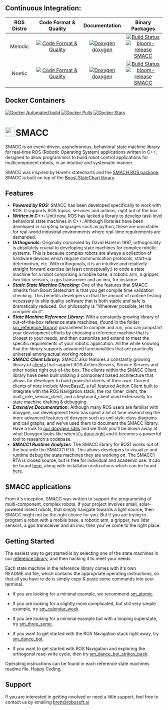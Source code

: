 
## Continuous Integration:


| ROS Distro  | Code Format & Quality | Documentation | Binary Packages |
| :-----------: | :-----------: | :-----------: | :-----------: |
| Melodic  | [![Code Format & Quality](https://github.com/robosoft-ai/SMACC/actions/workflows/code_quality.yml/badge.svg?branch=melodic-devel)](https://github.com/robosoft-ai/SMACC/actions/workflows/code_quality.yml) | [![Doxygen](https://github.com/robosoft-ai/SMACC/actions/workflows/doxygen.yml/badge.svg?branch=melodic-devel)](https://github.com/robosoft-ai/SMACC/actions/workflows/doxygen.yml) <br/> <a href="https://robosoft-ai.github.io/smacc_doxygen/melodic/html/namespaces.html">doxygen</a>|[![Build Status](https://build.ros.org/job/Mdev__smacc__ubuntu_bionic_amd64/badge/icon?subject=ros-buildfarm)](https://build.ros.org/job/Mdev__smacc__ubuntu_bionic_amd64/)<br/>[![bloom-release](https://build.ros2.org/job/Hdev__SMACC2__ubuntu_jammy_amd64/badge/icon?style=plastic&subject=bloom-release&status=E.O.L&color=lightgray)](http://wiki.ros.org/Distributions)<br/>[SMACC](https://index.ros.org/p/smacc/github-robosoft-ai-smacc/#melodic)|
| Noetic  | [![Code Format & Quality](https://github.com/robosoft-ai/SMACC/actions/workflows/code_quality.yml/badge.svg?branch=noetic-devel)](https://github.com/robosoft-ai/SMACC/actions/workflows/code_quality.yml) | [![Doxygen](https://github.com/robosoft-ai/SMACC/actions/workflows/doxygen.yml/badge.svg?branch=noetic-devel)](https://github.com/robosoft-ai/SMACC/actions/workflows/doxygen.yml) <br/> <a href="https://robosoft-ai.github.io/smacc_doxygen/noetic/html/namespaces.html">doxygen</a>|  [![Build Status](https://build.ros.org/job/Ndev__smacc__ubuntu_focal_amd64/badge/icon?subject=ros-buildfarm)](https://build.ros.org/job/Ndev__smacc__ubuntu_focal_amd64/)<br/>[![bloom-release](https://github.com/robosoft-ai/SMACC/actions/workflows/bloom_release.yml/badge.svg?branch=noetic-devel)](https://github.com/robosoft-ai/smacc/actions/workflows/bloom_release.yml) <br/>[SMACC](https://index.ros.org/p/smacc/github-robosoft-ai-smacc/#noetic)|

## Docker Containers

[![Docker Automated build](https://img.shields.io/docker/automated/pabloinigoblasco/smacc.svg?maxAge=2592000)](https://hub.docker.com/r/pabloinigoblasco/smacc/) [![Docker Pulls](https://img.shields.io/docker/pulls/pabloinigoblasco/smacc.svg?maxAge=2592000)](https://hub.docker.com/r/pabloinigoblasco/smacc/) [![Docker Stars](https://img.shields.io/docker/stars/pabloinigoblasco/smacc.svg)](https://registry.hub.docker.com/pabloinigoblasco/smacc/)


# <img src="http://smacc.dev/wp-content/uploads/2019/07/SMACC-Logo-Pixelate-4-copy.png" width="30" align="left"/> SMACC

SMACC is an event-driven, asynchronous, behavioral state machine library for real-time ROS (Robotic Operating System) applications written in C++, designed to allow programmers to build robot control applications for multicomponent robots, in an intuitive and systematic manner.

SMACC was inspired by Harel's statecharts and the [SMACH ROS package](http://wiki.ros.org/smach). SMACC is built on top of the [Boost StateChart library](https://www.boost.org/doc/libs/1_53_0/libs/statechart/doc/index.html).


## Features
 *  ***Powered by ROS:*** SMACC has been developed specifically to work with ROS. It supports ROS topics, services and actions, right out of the box.
 *   ***Written in C++:*** Until now, ROS has lacked a library to develop task-level behavioral state machines in C++. Although libraries have been developed in scripting languages such as python, these are unsuitable for real-world industrial environments where real-time requirements are demanded.
 *   ***Orthogonals:*** Originally conceived by David Harel in 1987, orthogonality is absolutely crucial to developing state machines for complex robotic systems. This is because complex robots are always a collection of hardware devices which require communication protocols, start-up determinism, etc. With orthogonals, it is an intuitive and relatively straight forward exercise (at least conceptually;) to code a state machine for a robot comprising a mobile base, a robotic arm, a gripper, two lidar sensors, a gps transceiver and an imu, for instance.
 *  ***Static State Machine Checking:*** One of the features that SMACC inherits from Boost Statechart is that you get compile time validation checking. This benefits developers in that the amount of runtime testing necessary to ship quality software that is both stable and safe is dramatically reduced. Our philosophy is "Wherever possible, let the compiler do it".
 *  ***State Machine Reference Library:*** With a constantly growing library of out-of-the-box reference state machines, (found in the folder [sm_reference_library](https://github.com/robosoft-ai/SMACC/tree/master/smacc_sm_reference_library)) guaranteed to compile and run, you can jumpstart your development efforts by choosing a reference machine that is closest to your needs, and then customize and extend to meet the specific requirements of your robotic application. All the while knowing that the library supports advanced functionalities that are practically universal among actual working robots.
 *  ***SMACC Client Library:*** SMACC also features a constantly growing library of [clients](https://github.com/robosoft-ai/SMACC/tree/master/smacc_client_library) that support ROS Action Servers, Service Servers and other nodes right out-of-the box. The clients within the SMACC Client library have been built utilizing a component based architecture that allows for developer to build powerful clients of their own. Current clients of note include MoveBaseZ, a full featured Action Client built to integrate with the ROS Navigation stack, the ros_timer_client, the multi_role_sensor_client, and a keyboard_client used extensively for state machine drafting & debugging.
  *  ***Extensive Documentation:*** Although many ROS users are familiar with doxygen, our development team has spent a lot of time researching the more advanced features of doxygen such as uml style class diagrams and call graphs, and we've used them to document the SMACC library. Have a look to [our doxygen sites](https://robosoft-ai.github.io/smacc_doxygen/master/html/namespaces.html) and we think you'll be blown away at what Doxygen looks like when [it's done right](https://robosoft-ai.github.io/smacc_doxygen/master/html/classsmacc_1_1ISmaccStateMachine.html) and it becomes a powerful tool to research a codebase.
  *  ***SMACC1 Runtime Analyzer:*** The SMACC library for ROS1 works out of the box with the SMACC1 RTA. This allows developers to visualize and runtime debug the state machines they are working on. The SMACC1 RTA is closed source, but is free for individual and academic use. It can be found [here](https://robosoft.ai/product-category/smacc1-runtime-analyzer/), along with installation instructions which can be found [here](https://robosoft.ai/smacc1_rta-installation/).


## SMACC applications
From it's inception, SMACC was written to support the programming of multi-component, complex robots. If your project involves small, solar-powered insect robots, that simply navigate towards a light source, then SMACC might not be the right choice for you. But if you are trying to program a robot with a mobile base, a robotic arm, a gripper, two lidar sensors, a gps transceiver and an imu, then you've come to the right place.


## Getting Started
The easiest way to get started is by selecting one of the state machines in our [reference library](https://github.com/robosoft-ai/SMACC/tree/master/smacc_sm_reference_library), and then hacking it to meet your needs.

Each state machine in the reference library comes with it's own README.md file, which contains the appropriate operating instructions, so that all you have to do is simply copy & paste some commands into your terminal.


  *  If you are looking for a minimal example, we recommend [sm_atomic](https://github.com/robosoft-ai/SMACC/tree/master/smacc_sm_reference_library/sm_atomic).

  *  If you are looking for a slightly more complicated, but still very simple example, try [sm_calendar_week](https://github.com/robosoft-ai/SMACC/tree/master/smacc_sm_reference_library/sm_calendar_week).

  *  If you are looking for a minimal example but with a looping superstate, try [sm_three_some](https://github.com/robosoft-ai/SMACC/tree/master/smacc_sm_reference_library/sm_three_some).

  *  If you want to get started with the ROS Navigation stack right away, try [sm_dance_bot](https://github.com/robosoft-ai/SMACC/tree/master/smacc_sm_reference_library/sm_dance_bot).

  *  If you want to get started with ROS Navigation and exploring the orthogonal read-write cycle, then try [sm_dance_bot_strikes_back](https://github.com/robosoft-ai/SMACC/tree/master/smacc_sm_reference_library/sm_dance_bot_strikes_back).


Operating instructions can be found in each reference state machines readme file.
Happy Coding.

## Support
If you are interested in getting involved or need a little support, feel free to contact us by emailing brett@robosoft.ai
